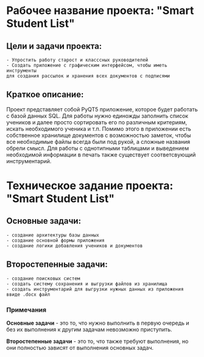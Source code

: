 # Рабочее название проекта: "Smart Student List"

## Цели и задачи проекта:

    - Упростить работу старост и класссных руководителей
    - Создать приложение с графическим интерфейсом, чтобы иметь инструменты
    для создания рассылок и хранения всех документов с подписями

## Краткое описание:

Проект представляет собой PyQT5 приложение, которое будет работать с базой данных SQL. Для работы нужно единожды
заполнить список учеников и далее просто сортировать его по различным критериям, искать необходимого ученика и т.п.
Помимо этого в приложении есть собственное хранилище документов с возможностью заметок, чтобы все необходимые файлы
всегда были под рукой, а сложные названия обрели смысл. Для работы с однотипными таблицами и выведением необходимой
информации в печать также существует соответсвующий инструментарий.

# Техническое задание проекта: "Smart Student List"

## Основные задачи:

    - создание архитектуры базы данных
    - создание основной формы приложения
    - создание логики добавления учеников и документов

## Второстепенные задачи:

    - создание поисковых систем
    - создать систему сохранения и выгрузки файлов из хранилища
    - создать инструментарий для выгрузки нужных данных из приложения ввиде .docx файл

### Примечания

**Основные задачи** - это то, что нужно выполнить в первую очередь и без их выполнения к другим задачам невозможно
приступить.

**Второстепенные задачи** - это то, что также требуют выполнения, но они полностью зависят от выполнения основных задач.
 
